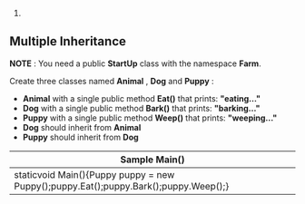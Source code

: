1.
## Multiple Inheritance

**NOTE** : You need a public **StartUp** class with the namespace **Farm**.

Create three classes named **Animal** , **Dog** and **Puppy** :

- **Animal** with a single public method **Eat()** that prints: **&quot;eating…&quot;**
- **Dog** with a single public method **Bark()** that prints: **&quot;barking…&quot;**
- **Puppy** with a single public method **Weep()** that prints: **&quot;weeping…&quot;**
- **Dog** should inherit from **Animal**
- **Puppy** should inherit from **Dog**

| **Sample Main()** |
| --- |
| staticvoid Main(){Puppy puppy = new Puppy();puppy.Eat();puppy.Bark();puppy.Weep();} |

